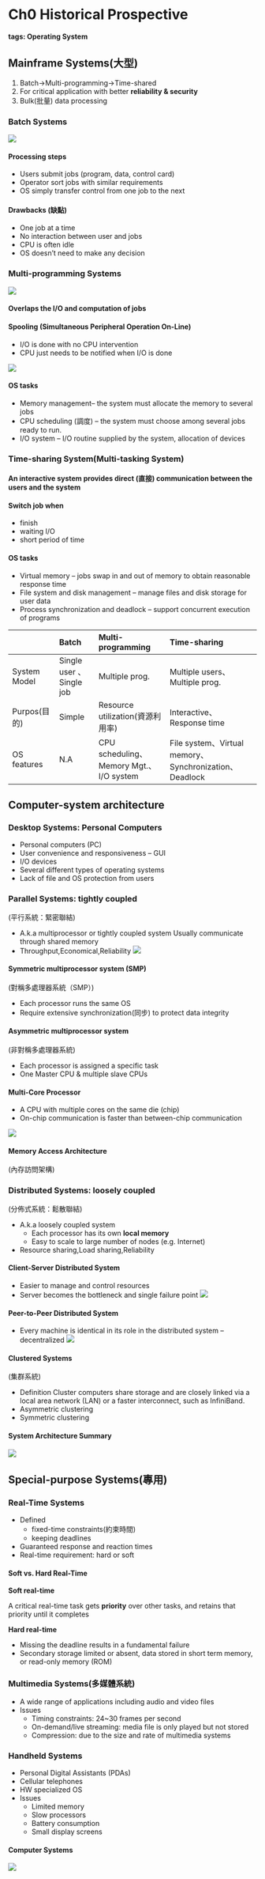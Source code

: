 # Ch0 Historical Prospective

**tags: Operating System**

## Mainframe Systems\(大型\) <a id="Mainframe-Systems&#x5927;&#x578B;"></a>

1. Batch→Multi-programming→Time-shared
2. For critical application with better **reliability & security**
3. Bulk\(批量\) data processing

### Batch Systems <a id="Batch-Systems"></a>

![](https://i.imgur.com/LIgNtVr.png)

#### Processing steps <a id="Processing-steps"></a>

* Users submit jobs \(program, data, control card\)
* Operator sort jobs with similar requirements
* OS simply transfer control from one job to the next

#### Drawbacks \(缺點\) <a id="Drawbacks-&#x7F3A;&#x9EDE;"></a>

* One job at a time
* No interaction between user and jobs
* CPU is often idle
* OS doesn’t need to make any decision

### Multi-programming Systems <a id="Multi-programming-Systems"></a>

![](https://i.imgur.com/NizpXIN.png)

#### Overlaps the I/O and computation of jobs <a id="Overlaps-the-IO-and-computation-of-jobs"></a>

#### Spooling \(Simultaneous Peripheral Operation On-Line\) <a id="Spooling-Simultaneous-Peripheral-Operation-On-Line"></a>

* I/O is done with no CPU intervention
* CPU just needs to be notified when I/O is done  

![](https://i.imgur.com/nqPBrZl.png)

#### OS tasks <a id="OS-tasks"></a>

* Memory management– the system must allocate the memory to several jobs
* CPU scheduling \(調度\) – the system must choose among several jobs ready to run.
* I/O system – I/O routine supplied by the system, allocation of devices

### Time-sharing System\(Multi-tasking System\) <a id="Time-sharing-SystemMulti-tasking-System"></a>

#### An interactive system provides direct \(直接\) communication between the users and the system <a id="An-interactive-system-provides-direct-&#x76F4;&#x63A5;-communication-between-the-users-and-the-system"></a>

#### Switch job when <a id="Switch-job-when"></a>

* finish
* waiting I/O
* short period of time

#### OS tasks <a id="OS-tasks1"></a>

* Virtual memory – jobs swap in and out of memory to obtain reasonable response time
* File system and disk management – manage files and disk storage for user data
* Process synchronization and deadlock – support concurrent execution of programs

|  | Batch | Multi-programming | Time-sharing |
| :--- | :--- | :--- | :--- |
| System Model | Single user 、Single job | Multiple prog. | Multiple users、Multiple prog. |
| Purpos\(目的\) | Simple | Resource utilization\(資源利用率\) |  Interactive、Response time |
| OS features | N.A | CPU scheduling、Memory Mgt.、I/O system | File system、Virtual memory、Synchronization、Deadlock |

## Computer-system architecture <a id="Computer-system-architecture"></a>

### Desktop Systems: Personal Computers <a id="Desktop-Systems-Personal-Computers"></a>

* Personal computers \(PC\)
* User convenience and responsiveness – GUI
* I/O devices
* Several different types of operating systems
* Lack of file and OS protection from users

### Parallel Systems: tightly coupled <a id="Parallel-Systems-tightly-coupled"></a>

\(平行系統：緊密聯結\)

* A.k.a multiprocessor or tightly coupled system  Usually communicate through shared memory
* Throughput,Economical,Reliability  ![](https://i.imgur.com/Jfu8faS.png)

#### Symmetric multiprocessor system \(SMP\) <a id="Symmetric-multiprocessor-system-SMP"></a>

\(對稱多處理器系統（SMP）\)

* Each processor runs the same OS
* Require extensive synchronization\(同步\) to protect data integrity

#### Asymmetric multiprocessor system <a id="Asymmetric-multiprocessor-system"></a>

\(非對稱多處理器系統\)

* Each processor is assigned a specific task
* One Master CPU & multiple slave CPUs

#### Multi-Core Processor <a id="Multi-Core-Processor"></a>

* A CPU with multiple cores on the same die \(chip\)
* On-chip communication is faster than between-chip communication  

![](https://i.imgur.com/inJbVdm.png)

#### Memory Access Architecture <a id="Memory-Access-Architecture"></a>

\(內存訪問架構\)

### Distributed Systems: loosely coupled <a id="Distributed-Systems-loosely-coupled"></a>

\(分佈式系統：鬆散聯結\)

* A.k.a loosely coupled system
  * Each processor has its own **local memory**
  * Easy to scale to large number of nodes \(e.g. Internet\)
* Resource sharing,Load sharing,Reliability

#### Client-Server Distributed System <a id="Client-Server-Distributed-System"></a>

* Easier to manage and control resources
* Server becomes the bottleneck and single failure point  ![](https://i.imgur.com/tYvzdr5.png)

#### Peer-to-Peer Distributed System <a id="Peer-to-Peer-Distributed-System"></a>

* Every machine is identical in its role in the distributed system – decentralized  ![](https://i.imgur.com/Bk4J1J4.png)

#### Clustered Systems <a id="Clustered-Systems"></a>

\(集群系統\)

* Definition  Cluster computers share storage and are closely linked via a local area network \(LAN\) or a faster interconnect, such as InfiniBand.
* Asymmetric clustering
* Symmetric clustering

#### System Architecture Summary <a id="System-Architecture-Summary"></a>

![](https://i.imgur.com/L5ORMxu.png)

## Special-purpose Systems\(專用\) <a id="Special-purpose-Systems&#x5C08;&#x7528;"></a>

### Real-Time Systems <a id="Real-Time-Systems"></a>

* Defined
  * fixed-time constraints\(約束時間\)
  * keeping deadlines
* Guaranteed response and reaction times
* Real-time requirement: hard or soft

#### Soft vs. Hard Real-Time <a id="Soft-vs-Hard-Real-Time"></a>

**Soft real-time**

A critical real-time task gets **priority** over other tasks, and retains that priority until it completes

**Hard real-time**

* Missing the deadline results in a fundamental failure
* Secondary storage limited or absent, data stored in short term memory, or read-only memory \(ROM\)

### Multimedia Systems\(多媒體系統\) <a id="Multimedia-Systems&#x591A;&#x5A92;&#x9AD4;&#x7CFB;&#x7D71;"></a>

* A wide range of applications including audio and video files
* Issues
  * Timing constraints: 24~30 frames per second
  * On-demand/live streaming: media file is only played but not stored
  * Compression: due to the size and rate of multimedia systems

### Handheld Systems <a id="Handheld-Systems"></a>

* Personal Digital Assistants \(PDAs\)
* Cellular telephones
* HW specialized OS
* Issues
  * Limited memory
  * Slow processors
  * Battery consumption
  * Small display screens

#### Computer Systems <a id="Computer-Systems"></a>

![](https://i.imgur.com/tcuzlso.png)

